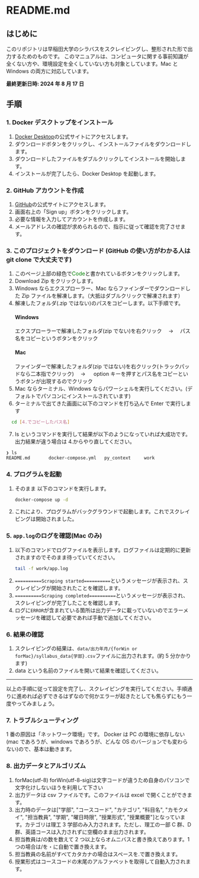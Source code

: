 # README.md

## はじめに

このリポジトリは早稲田大学のシラバスをスクレイピングし、整形された形で出力するためのものです。
このマニュアルは、コンピュータに関する事前知識が全くない方や、環境設定を全くしていない方も対象としています。Mac と Windows の両方に対応しています。

**最終更新日時: 2024 年 8 月 17 日**

## 手順

### 1. Docker デスクトップをインストール

1. [Docker Desktop](https://www.docker.com/products/docker-desktop/)の公式サイトにアクセスします。
2. ダウンロードボタンをクリックし、インストールファイルをダウンロードします。
3. ダウンロードしたファイルをダブルクリックしてインストールを開始します。
4. インストールが完了したら、Docker Desktop を起動します。

### 2. GitHub アカウントを作成

1. [GitHub](https://github.com/)の公式サイトにアクセスします。
2. 画面右上の「Sign up」ボタンをクリックします。
3. 必要な情報を入力してアカウントを作成します。
4. メールアドレスの確認が求められるので、指示に従って確認を完了させます。

### 3. このプロジェクトをダウンロード (GitHub の使い方がわかる人は git clone で大丈夫です)

1. このページ上部の緑色で<span style="color: green;">Code</span>と書かれているボタンをクリックします。
2. Download Zip をクリックします。
3. Windows ならエクスプローラー、Mac ならファインダーでダウンロードした Zip ファイルを解凍します。（大抵はダブルクリックで解凍されます）
4. 解凍したフォルダ(.zip ではない)のパスをコピーします。以下手順です。
   #### Windows
   エクスプローラーで解凍したフォルダ(zip でない)を右クリック　 → 　パス名をコピーというボタンをクリック
   #### Mac
   ファインダーで解凍したフォルダ(zip ではない)を右クリック(トラックパッドなら二本指でクリック)　 → 　 option キーを押すとパス名をコピーというボタンが出現するのでクリック
5. Mac ならターミナル、Windows ならパワーシェルを実行してください。(デフォルトでパソコンにインストールされています)
6. ターミナルで出てきた画面に以下のコマンドを打ち込んで Enter で実行します

```bash
  cd [4.でコピーしたパス名]
```

7. ls というコマンドを実行して結果が以下のようになっていれば大成功です。出力結果が違う場合は 4.からやり直してください。

```bash
❯ ls
README.md		docker-compose.yml   py_context		work
```

### 4. プログラムを起動

1. そのまま 以下のコマンドを実行します。
   ```bash
   docker-compose up -d
   ```
2. これにより、プログラムがバックグラウンドで起動します。これでスクレイピングは開始されました。

### 5. `app.log`のログを確認(Mac のみ)

1. 以下のコマンドでログファイルを表示します。ログファイルは定期的に更新されますのでそのまま待っていてください。
   ```bash
   tail -f work/app.log
   ```
2. `==========Scraping started==========`というメッセージが表示され、スクレイピングが開始されたことを確認します。
3. `==========Scraping completed==========`というメッセージが表示され、スクレイピングが完了したことを確認します。
4. ログに`ERROR`が含まれている箇所は出力データに載っていないのでエラーメッセージを確認して必要であれば手動で追加してください。

### 6. 結果の確認

1. スクレイピングの結果は、`data/出力年月/{forWin or forMac}/syllabus_data{学部}.csv`ファイルに出力されます。(約 5 分かかります)
2. data という名前のファイルを開いて結果を確認してください。

---

以上の手順に従って設定を完了し、スクレイピングを実行してください。手順通りに進めれば必ずできるはずなので何かエラーが起きたとしても焦らずにもう一度やってみましょう。

### 7. トラブルシューティング

1 番の原因は「ネットワーク環境」です。
Docker は PC の環境に依存しない(mac であろうが、windows であろうが、どんな OS のバージョンでも変わらない)ので、基本は動きます。

### 8. 出力データとアルゴリズム

1. forMac(utf-8) forWin(utf-8-sig)は文字コードが違うため自身のパソコンで文字化けしないほうを利用して下さい
2. 出力データは csv ファイルです。このファイルは excel で開くことができます。
3. 出力時のデータは["学部", "コースコード", "カテゴリ", "科目名", "カモクメイ", "担当教員", "学期", "曜日時限", "授業形式", "授業概要"]となっています。カテゴリは理工 3 学部のみ入力されます。ただし、理工の一部 C 群、D 群、英語コースは入力されずに空欄のまま出力されます。
4. 担当教員は/の数を数えて 2 つ以上ならオムニバスと書き換えてあります。1 つの場合は/を・に自動で置き換えます。
5. 担当教員の名前がすべてカタカナの場合はスペースを.で置き換えます。
6. 授業形式はコースコードの末尾のアルファベットを取得して自動入力されます。
